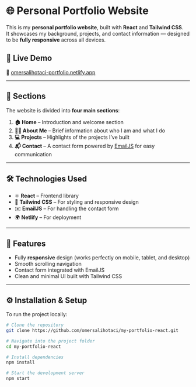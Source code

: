 # 🌐 Personal Portfolio Website

This is my **personal portfolio website**, built with **React** and **Tailwind CSS**.  
It showcases my background, projects, and contact information — designed to be **fully responsive** across all devices.

## 🚀 Live Demo
🔗 [omersalihotaci-portfolio.netlify.app](https://omersalihotaci-portfolio.netlify.app/)

---

## 🧩 Sections
The website is divided into **four main sections**:

1. **🏠 Home** – Introduction and welcome section  
2. **🙋‍♂️ About Me** – Brief information about who I am and what I do  
3. **💻 Projects** – Highlights of the projects I’ve built  
4. **📬 Contact** – A contact form powered by [EmailJS](https://www.emailjs.com/) for easy communication

---

## 🛠️ Technologies Used
- ⚛️ **React** – Frontend library  
- 🎨 **Tailwind CSS** – For styling and responsive design  
- ✉️ **EmailJS** – For handling the contact form  
- 🌍 **Netlify** – For deployment  

---

## 📱 Features
- Fully **responsive** design (works perfectly on mobile, tablet, and desktop)
- Smooth scrolling navigation  
- Contact form integrated with EmailJS  
- Clean and minimal UI built with Tailwind CSS  

---

## ⚙️ Installation & Setup

To run the project locally:

```bash
# Clone the repository
git clone https://github.com/omersalihotaci/my-portfolio-react.git

# Navigate into the project folder
cd my-portfolio-react

# Install dependencies
npm install

# Start the development server
npm start
